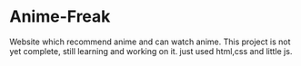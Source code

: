 # Anime-Freak
Website which recommend anime and can watch anime.
This project is not yet complete, still learning and working on it.
just used html,css and little js.
